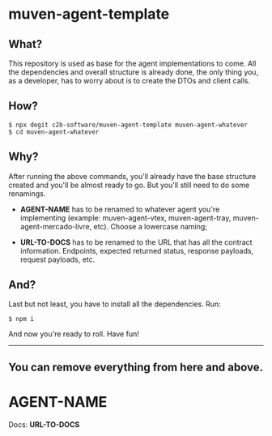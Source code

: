 # muven-agent-template

## What?

This repository is used as base for the agent implementations to come. All the dependencies and overall structure is 
already done, the only thing you, as a developer, has to worry about is to create the DTOs and client calls.


## How?

```shell
$ npx degit c2b-software/muven-agent-template muven-agent-whatever
$ cd muven-agent-whatever
```


## Why?

After running the above commands, you'll already have the base structure created and you'll be almost ready to go. But you'll still need to do some renamings.

- __AGENT-NAME__ has to be renamed to whatever agent you're implementing (example: muven-agent-vtex, muven-agent-tray, muven-agent-mercado-livre, etc). Choose a lowercase naming;

- __URL-TO-DOCS__ has to be renamed to the URL that has all the contract information. Endpoints, expected returned status, response payloads, request payloads, etc.


## And?

Last but not least, you have to install all the dependencies. Run:

```shell
$ npm i
```

And now you're ready to roll. Have fun!


---
You can remove everything from here and above.
---


# __AGENT-NAME__

Docs: __URL-TO-DOCS__